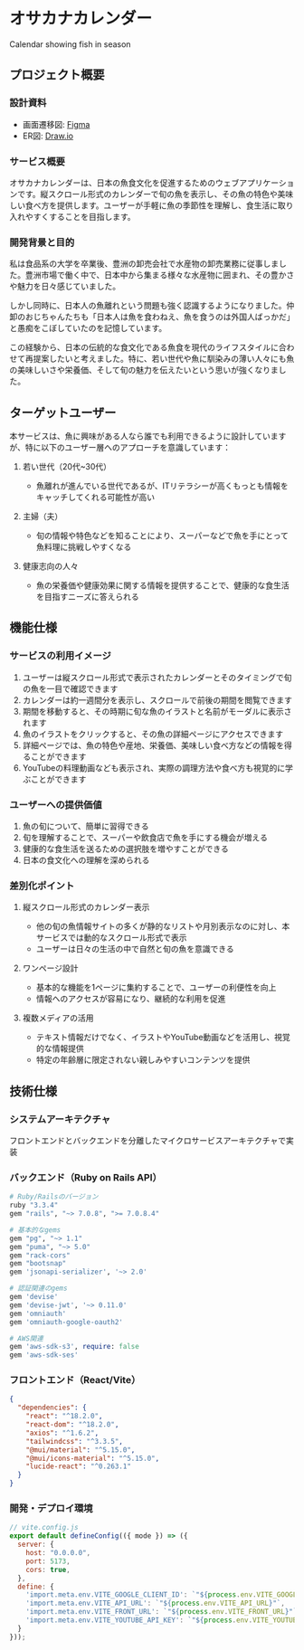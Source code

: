 # オサカナカレンダー
Calendar showing fish in season

## プロジェクト概要

### 設計資料
- 画面遷移図: [Figma](https://www.figma.com/design/b8hzx27bijIEnuG0EgmVIF/%E7%84%A1%E9%A1%8C?node-id=0-1&m=dev)
- ER図: [Draw.io](https://drive.google.com/file/d/1AklczGIFwVYjGe806iCxsERWpWhz5SOA/view?usp=sharing)

### サービス概要
オサカナカレンダーは、日本の魚食文化を促進するためのウェブアプリケーションです。縦スクロール形式のカレンダーで旬の魚を表示し、その魚の特色や美味しい食べ方を提供します。ユーザーが手軽に魚の季節性を理解し、食生活に取り入れやすくすることを目指します。

### 開発背景と目的
私は食品系の大学を卒業後、豊洲の卸売会社で水産物の卸売業務に従事しました。豊洲市場で働く中で、日本中から集まる様々な水産物に囲まれ、その豊かさや魅力を日々感じていました。

しかし同時に、日本人の魚離れという問題も強く認識するようになりました。仲卸のおじちゃんたちも「日本人は魚を食わねえ、魚を食うのは外国人ばっかだ」と愚痴をこぼしていたのを記憶しています。

この経験から、日本の伝統的な食文化である魚食を現代のライフスタイルに合わせて再提案したいと考えました。特に、若い世代や魚に馴染みの薄い人々にも魚の美味しいさや栄養価、そして旬の魅力を伝えたいという思いが強くなりました。

## ターゲットユーザー
本サービスは、魚に興味がある人なら誰でも利用できるように設計していますが、特に以下のユーザー層へのアプローチを意識しています：

1. 若い世代（20代~30代）
   - 魚離れが進んでいる世代であるが、ITリテラシーが高くもっとも情報をキャッチしてくれる可能性が高い
   
2. 主婦（夫）
   - 旬の情報や特色などを知ることにより、スーパーなどで魚を手にとって魚料理に挑戦しやすくなる
   
3. 健康志向の人々
   - 魚の栄養価や健康効果に関する情報を提供することで、健康的な食生活を目指すニーズに答えられる

## 機能仕様

### サービスの利用イメージ
1. ユーザーは縦スクロール形式で表示されたカレンダーとそのタイミングで旬の魚を一目で確認できます
2. カレンダーは約一週間分を表示し、スクロールで前後の期間を閲覧できます
3. 期間を移動すると、その時期に旬な魚のイラストと名前がモーダルに表示されます
4. 魚のイラストをクリックすると、その魚の詳細ページにアクセスできます
5. 詳細ページでは、魚の特色や産地、栄養価、美味しい食べ方などの情報を得ることができます
6. YouTubeの料理動画なども表示され、実際の調理方法や食べ方も視覚的に学ぶことができます

### ユーザーへの提供価値
1. 魚の旬について、簡単に習得できる
2. 旬を理解することで、スーパーや飲食店で魚を手にする機会が増える
3. 健康的な食生活を送るための選択肢を増やすことができる
4. 日本の食文化への理解を深められる

### 差別化ポイント
1. 縦スクロール形式のカレンダー表示
   - 他の旬の魚情報サイトの多くが静的なリストや月別表示なのに対し、本サービスでは動的なスクロール形式で表示
   - ユーザーは日々の生活の中で自然と旬の魚を意識できる

2. ワンページ設計
   - 基本的な機能を1ページに集約することで、ユーザーの利便性を向上
   - 情報へのアクセスが容易になり、継続的な利用を促進

3. 複数メディアの活用
   - テキスト情報だけでなく、イラストやYouTube動画などを活用し、視覚的な情報提供
   - 特定の年齢層に限定されない親しみやすいコンテンツを提供

## 技術仕様

### システムアーキテクチャ
フロントエンドとバックエンドを分離したマイクロサービスアーキテクチャで実装

### バックエンド（Ruby on Rails API）

```ruby
# Ruby/Railsのバージョン
ruby "3.3.4"
gem "rails", "~> 7.0.8", ">= 7.0.8.4"

# 基本的なgems
gem "pg", "~> 1.1"
gem "puma", "~> 5.0"
gem "rack-cors"
gem "bootsnap"
gem 'jsonapi-serializer', '~> 2.0'

# 認証関連のgems
gem 'devise'
gem 'devise-jwt', '~> 0.11.0'
gem 'omniauth'
gem 'omniauth-google-oauth2'

# AWS関連
gem 'aws-sdk-s3', require: false
gem 'aws-sdk-ses'
```

### フロントエンド（React/Vite）

```json
{
  "dependencies": {
    "react": "^18.2.0",
    "react-dom": "^18.2.0",
    "axios": "^1.6.2",
    "tailwindcss": "^3.3.5",
    "@mui/material": "^5.15.0",
    "@mui/icons-material": "^5.15.0",
    "lucide-react": "^0.263.1"
  }
}
```

### 開発・デプロイ環境

```javascript
// vite.config.js
export default defineConfig(({ mode }) => ({
  server: {
    host: "0.0.0.0",
    port: 5173,
    cors: true,
  },
  define: {
    'import.meta.env.VITE_GOOGLE_CLIENT_ID': `"${process.env.VITE_GOOGLE_CLIENT_ID}"`,
    'import.meta.env.VITE_API_URL': `"${process.env.VITE_API_URL}"`,
    'import.meta.env.VITE_FRONT_URL': `"${process.env.VITE_FRONT_URL}"`,
    'import.meta.env.VITE_YOUTUBE_API_KEY': `"${process.env.VITE_YOUTUBE_API_KEY}"`
  }
}));
```
